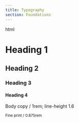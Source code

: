 ```yaml
---
title: Typography
section: Foundations
---
```


html
<div class="typography-example">
  <h1>Heading 1</h1>
  <h2>Heading 2</h2>
  <h3>Heading 3</h3>
  <h4>Heading 4</h4>
  
  <p>Body copy / 1rem; line-height 1.6</p>
  
  <small>Fine print / 0.875rem</small>
  
</div>
